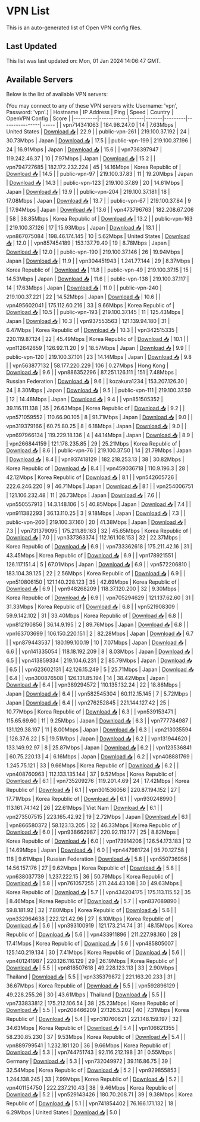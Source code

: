 # VPN List

This is an auto-generated list of Open VPN config files.

## Last Updated

This list was last updated on: Mon, 01 Jan 2024 14:06:47 GMT.

## Available Servers

Below is the list of available VPN servers:

(You may connect to any of these VPN servers with: Username: 'vpn', Password: 'vpn'.)
| Hostname | IP Address | Ping | Speed | Country | OpenVPN Config | Score |
|----------|------------|------|-------|---------|----------------| ----- |
| vpn714341063 | 184.98.247.0 | 14 | 7.63Mbps | United States | [Download 📥](./configs/server_0_US.ovpn) | 22.9 |
| public-vpn-261 | 219.100.37.192 | 24 | 30.73Mbps | Japan | [Download 📥](./configs/server_1_JP.ovpn) | 17.5 |
| public-vpn-199 | 219.100.37.196 | 24 | 16.91Mbps | Japan | [Download 📥](./configs/server_2_JP.ovpn) | 15.6 |
| vpn736397947 | 119.242.46.37 | 10 | 7.97Mbps | Japan | [Download 📥](./configs/server_3_JP.ovpn) | 15.2 |
| vpn794727685 | 182.172.232.224 | 45 | 14.16Mbps | Korea Republic of | [Download 📥](./configs/server_4_KR.ovpn) | 14.5 |
| public-vpn-97 | 219.100.37.83 | 11 | 19.20Mbps | Japan | [Download 📥](./configs/server_5_JP.ovpn) | 14.3 |
| public-vpn-123 | 219.100.37.89 | 20 | 14.61Mbps | Japan | [Download 📥](./configs/server_6_JP.ovpn) | 13.9 |
| public-vpn-204 | 219.100.37.181 | 18 | 17.08Mbps | Japan | [Download 📥](./configs/server_7_JP.ovpn) | 13.7 |
| public-vpn-67 | 219.100.37.84 | 9 | 17.94Mbps | Japan | [Download 📥](./configs/server_8_JP.ovpn) | 13.6 |
| vpn473796763 | 182.208.67.206 | 58 | 38.85Mbps | Korea Republic of | [Download 📥](./configs/server_9_KR.ovpn) | 13.2 |
| public-vpn-163 | 219.100.37.126 | 17 | 15.93Mbps | Japan | [Download 📥](./configs/server_10_JP.ovpn) | 13.1 |
| vpn867075084 | 198.46.174.145 | 10 | 5.62Mbps | United States | [Download 📥](./configs/server_11_US.ovpn) | 12.0 |
| vpn857454189 | 153.137.79.40 | 19 | 8.78Mbps | Japan | [Download 📥](./configs/server_12_JP.ovpn) | 12.0 |
| public-vpn-190 | 219.100.37.146 | 26 | 19.94Mbps | Japan | [Download 📥](./configs/server_13_JP.ovpn) | 11.9 |
| vpn304451943 | 1.241.77.144 | 29 | 8.37Mbps | Korea Republic of | [Download 📥](./configs/server_14_KR.ovpn) | 11.8 |
| public-vpn-49 | 219.100.37.15 | 15 | 14.53Mbps | Japan | [Download 📥](./configs/server_15_JP.ovpn) | 11.6 |
| public-vpn-138 | 219.100.37.117 | 14 | 17.63Mbps | Japan | [Download 📥](./configs/server_16_JP.ovpn) | 11.0 |
| public-vpn-240 | 219.100.37.221 | 22 | 14.52Mbps | Japan | [Download 📥](./configs/server_17_JP.ovpn) | 10.6 |
| vpn495602041 | 175.112.60.216 | 33 | 9.66Mbps | Korea Republic of | [Download 📥](./configs/server_18_KR.ovpn) | 10.5 |
| public-vpn-193 | 219.100.37.145 | 11 | 125.43Mbps | Japan | [Download 📥](./configs/server_19_JP.ovpn) | 10.3 |
| vpn937553563 | 121.139.94.180 | 31 | 6.47Mbps | Korea Republic of | [Download 📥](./configs/server_20_KR.ovpn) | 10.3 |
| vpn342515335 | 220.119.87.124 | 22 | 45.49Mbps | Korea Republic of | [Download 📥](./configs/server_21_KR.ovpn) | 10.1 |
| vpn112642659 | 126.92.11.20 | 9 | 18.57Mbps | Japan | [Download 📥](./configs/server_22_JP.ovpn) | 9.9 |
| public-vpn-120 | 219.100.37.101 | 23 | 14.14Mbps | Japan | [Download 📥](./configs/server_23_JP.ovpn) | 9.8 |
| vpn563877132 | 58.177.220.229 | 106 | 0.27Mbps | Hong Kong | [Download 📥](./configs/server_24_HK.ovpn) | 9.6 |
| vpn886352296 | 87.251.126.111 | 151 | 7.48Mbps | Russian Federation | [Download 📥](./configs/server_25_RU.ovpn) | 9.6 |
| kozakura1234 | 153.207.126.30 | 24 | 8.30Mbps | Japan | [Download 📥](./configs/server_26_JP.ovpn) | 9.5 |
| public-vpn-111 | 219.100.37.59 | 12 | 14.48Mbps | Japan | [Download 📥](./configs/server_27_JP.ovpn) | 9.4 |
| vpn851505352 | 39.116.111.138 | 35 | 26.63Mbps | Korea Republic of | [Download 📥](./configs/server_28_KR.ovpn) | 9.2 |
| vpn571059552 | 110.66.90.105 | 8 | 91.71Mbps | Japan | [Download 📥](./configs/server_29_JP.ovpn) | 9.0 |
| vpn319379166 | 60.75.80.25 | 8 | 6.18Mbps | Japan | [Download 📥](./configs/server_30_JP.ovpn) | 9.0 |
| vpn697966134 | 119.229.18.136 | 4 | 44.14Mbps | Japan | [Download 📥](./configs/server_31_JP.ovpn) | 8.9 |
| vpn266844159 | 121.178.235.85 | 29 | 25.21Mbps | Korea Republic of | [Download 📥](./configs/server_32_KR.ovpn) | 8.6 |
| public-vpn-76 | 219.100.37.50 | 14 | 21.79Mbps | Japan | [Download 📥](./configs/server_33_JP.ovpn) | 8.4 |
| vpn937418129 | 182.218.253.13 | 38 | 30.82Mbps | Korea Republic of | [Download 📥](./configs/server_34_KR.ovpn) | 8.4 |
| vpn459036718 | 110.9.196.3 | 28 | 42.12Mbps | Korea Republic of | [Download 📥](./configs/server_35_KR.ovpn) | 8.1 |
| vpn542605726 | 222.6.246.220 | 9 | 46.71Mbps | Japan | [Download 📥](./configs/server_36_JP.ovpn) | 8.1 |
| vpn254006751 | 121.106.232.48 | 11 | 26.73Mbps | Japan | [Download 📥](./configs/server_37_JP.ovpn) | 7.6 |
| vpn550557913 | 14.3.148.106 | 5 | 40.85Mbps | Japan | [Download 📥](./configs/server_38_JP.ovpn) | 7.4 |
| vpn911382293 | 36.13.110.25 | 3 | 9.18Mbps | Japan | [Download 📥](./configs/server_39_JP.ovpn) | 7.3 |
| public-vpn-260 | 219.100.37.160 | 20 | 41.38Mbps | Japan | [Download 📥](./configs/server_40_JP.ovpn) | 7.3 |
| vpn731379095 | 175.211.89.163 | 32 | 45.65Mbps | Korea Republic of | [Download 📥](./configs/server_41_KR.ovpn) | 7.0 |
| vpn337363374 | 112.161.108.153 | 32 | 22.37Mbps | Korea Republic of | [Download 📥](./configs/server_42_KR.ovpn) | 6.9 |
| vpn733362618 | 175.211.42.16 | 31 | 43.45Mbps | Korea Republic of | [Download 📥](./configs/server_43_KR.ovpn) | 6.9 |
| vpn178921551 | 126.117.151.4 | 5 | 67.01Mbps | Japan | [Download 📥](./configs/server_44_JP.ovpn) | 6.9 |
| vpn572206810 | 183.104.39.125 | 22 | 2.56Mbps | Korea Republic of | [Download 📥](./configs/server_45_KR.ovpn) | 6.9 |
| vpn510806150 | 121.140.228.123 | 35 | 42.69Mbps | Korea Republic of | [Download 📥](./configs/server_46_KR.ovpn) | 6.9 |
| vpn948268209 | 118.37.120.200 | 32 | 9.30Mbps | Korea Republic of | [Download 📥](./configs/server_47_KR.ovpn) | 6.9 |
| vpn705294629 | 121.137.62.60 | 31 | 31.33Mbps | Korea Republic of | [Download 📥](./configs/server_48_KR.ovpn) | 6.8 |
| vpn521908309 | 59.9.142.102 | 31 | 33.40Mbps | Korea Republic of | [Download 📥](./configs/server_49_KR.ovpn) | 6.8 |
| vpn812190856 | 36.14.9.195 | 2 | 89.76Mbps | Japan | [Download 📥](./configs/server_50_JP.ovpn) | 6.8 |
| vpn163703699 | 106.150.220.151 | 2 | 82.28Mbps | Japan | [Download 📥](./configs/server_51_JP.ovpn) | 6.7 |
| vpn879443537 | 180.199.100.19 | 10 | 7.07Mbps | Japan | [Download 📥](./configs/server_52_JP.ovpn) | 6.6 |
| vpn141335054 | 118.18.192.209 | 8 | 8.03Mbps | Japan | [Download 📥](./configs/server_53_JP.ovpn) | 6.5 |
| vpn413859334 | 219.104.6.231 | 2 | 85.79Mbps | Japan | [Download 📥](./configs/server_54_JP.ovpn) | 6.5 |
| vpn623602131 | 42.126.15.249 | 5 | 25.71Mbps | Japan | [Download 📥](./configs/server_55_JP.ovpn) | 6.4 |
| vpn300876508 | 126.131.85.194 | 14 | 38.42Mbps | Japan | [Download 📥](./configs/server_56_JP.ovpn) | 6.4 |
| vpn389294572 | 110.135.132.24 | 22 | 18.86Mbps | Japan | [Download 📥](./configs/server_57_JP.ovpn) | 6.4 |
| vpn582545304 | 60.112.15.145 | 7 | 5.72Mbps | Japan | [Download 📥](./configs/server_58_JP.ovpn) | 6.4 |
| vpn276252845 | 221.144.127.42 | 25 | 10.77Mbps | Korea Republic of | [Download 📥](./configs/server_59_KR.ovpn) | 6.3 |
| vpn539153471 | 115.65.69.60 | 11 | 9.25Mbps | Japan | [Download 📥](./configs/server_60_JP.ovpn) | 6.3 |
| vpn777784987 | 131.129.38.197 | 11 | 8.00Mbps | Japan | [Download 📥](./configs/server_61_JP.ovpn) | 6.3 |
| vpn213035594 | 126.37.6.22 | 5 | 19.51Mbps | Japan | [Download 📥](./configs/server_62_JP.ovpn) | 6.2 |
| vpn131944620 | 133.149.92.97 | 8 | 25.87Mbps | Japan | [Download 📥](./configs/server_63_JP.ovpn) | 6.2 |
| vpn123536841 | 60.75.220.13 | 4 | 6.16Mbps | Japan | [Download 📥](./configs/server_64_JP.ovpn) | 6.2 |
| vpn408881769 | 1.245.75.121 | 33 | 9.66Mbps | Korea Republic of | [Download 📥](./configs/server_65_KR.ovpn) | 6.2 |
| vpn408760963 | 112.133.135.144 | 37 | 9.52Mbps | Korea Republic of | [Download 📥](./configs/server_66_KR.ovpn) | 6.1 |
| vpn735209276 | 119.201.4.69 | 24 | 17.42Mbps | Korea Republic of | [Download 📥](./configs/server_67_KR.ovpn) | 6.1 |
| vpn301536056 | 220.87.194.152 | 27 | 17.71Mbps | Korea Republic of | [Download 📥](./configs/server_68_KR.ovpn) | 6.1 |
| vpn930248990 | 113.161.74.142 | 26 | 22.61Mbps | Viet Nam | [Download 📥](./configs/server_69_VN.ovpn) | 6.1 |
| vpn273507515 | 223.165.42.92 | 19 | 2.72Mbps | Japan | [Download 📥](./configs/server_70_JP.ovpn) | 6.1 |
| vpn866580372 | 58.123.13.205 | 32 | 46.33Mbps | Korea Republic of | [Download 📥](./configs/server_71_KR.ovpn) | 6.0 |
| vpn938662987 | 220.92.119.177 | 25 | 8.82Mbps | Korea Republic of | [Download 📥](./configs/server_72_KR.ovpn) | 6.0 |
| vpn173914206 | 126.54.173.183 | 12 | 14.69Mbps | Japan | [Download 📥](./configs/server_73_JP.ovpn) | 6.0 |
| vpn447981724 | 95.70.127.58 | 118 | 9.61Mbps | Russian Federation | [Download 📥](./configs/server_74_RU.ovpn) | 5.8 |
| vpn550736956 | 14.56.157.176 | 27 | 9.62Mbps | Korea Republic of | [Download 📥](./configs/server_75_KR.ovpn) | 5.8 |
| vpn638037739 | 1.237.222.15 | 36 | 50.79Mbps | Korea Republic of | [Download 📥](./configs/server_76_KR.ovpn) | 5.8 |
| vpn761057255 | 211.244.43.108 | 30 | 49.63Mbps | Korea Republic of | [Download 📥](./configs/server_77_KR.ovpn) | 5.7 |
| vpn434204175 | 175.113.115.52 | 35 | 8.46Mbps | Korea Republic of | [Download 📥](./configs/server_78_KR.ovpn) | 5.7 |
| vpn837089890 | 59.8.181.92 | 32 | 7.80Mbps | Korea Republic of | [Download 📥](./configs/server_79_KR.ovpn) | 5.6 |
| vpn332964638 | 222.121.42.96 | 27 | 8.10Mbps | Korea Republic of | [Download 📥](./configs/server_80_KR.ovpn) | 5.6 |
| vpn393100919 | 121.173.214.74 | 31 | 48.15Mbps | Korea Republic of | [Download 📥](./configs/server_81_KR.ovpn) | 5.6 |
| vpn433911896 | 211.227.98.160 | 28 | 17.41Mbps | Korea Republic of | [Download 📥](./configs/server_82_KR.ovpn) | 5.6 |
| vpn485805007 | 125.140.219.134 | 30 | 7.41Mbps | Korea Republic of | [Download 📥](./configs/server_83_KR.ovpn) | 5.6 |
| vpn401241987 | 220.126.116.129 | 29 | 26.19Mbps | Korea Republic of | [Download 📥](./configs/server_84_KR.ovpn) | 5.5 |
| vpn818507618 | 49.228.123.113 | 33 | 2.90Mbps | Thailand | [Download 📥](./configs/server_85_TH.ovpn) | 5.5 |
| vpn335379872 | 221.163.20.233 | 31 | 36.67Mbps | Korea Republic of | [Download 📥](./configs/server_86_KR.ovpn) | 5.5 |
| vpn592896129 | 49.228.255.26 | 30 | 43.61Mbps | Thailand | [Download 📥](./configs/server_87_TH.ovpn) | 5.5 |
| vpn733833812 | 175.212.106.54 | 38 | 25.23Mbps | Korea Republic of | [Download 📥](./configs/server_88_KR.ovpn) | 5.5 |
| vpn208466209 | 27.126.5.202 | 40 | 7.31Mbps | Korea Republic of | [Download 📥](./configs/server_89_KR.ovpn) | 5.4 |
| vpn310760621 | 221.148.159.197 | 32 | 34.63Mbps | Korea Republic of | [Download 📥](./configs/server_90_KR.ovpn) | 5.4 |
| vpn106621355 | 58.230.85.230 | 37 | 9.53Mbps | Korea Republic of | [Download 📥](./configs/server_91_KR.ovpn) | 5.4 |
| vpn889799541 | 1.232.181.120 | 36 | 9.66Mbps | Korea Republic of | [Download 📥](./configs/server_92_KR.ovpn) | 5.3 |
| vpn744751743 | 92.116.212.198 | 31 | 0.55Mbps | Germany | [Download 📥](./configs/server_93_DE.ovpn) | 5.3 |
| vpn732049972 | 39.116.86.75 | 39 | 32.54Mbps | Korea Republic of | [Download 📥](./configs/server_94_KR.ovpn) | 5.2 |
| vpn929855853 | 1.244.138.245 | 33 | 7.99Mbps | Korea Republic of | [Download 📥](./configs/server_95_KR.ovpn) | 5.2 |
| vpn401154750 | 222.237.210.43 | 38 | 9.46Mbps | Korea Republic of | [Download 📥](./configs/server_96_KR.ovpn) | 5.2 |
| vpn529143426 | 180.70.208.71 | 39 | 9.38Mbps | Korea Republic of | [Download 📥](./configs/server_97_KR.ovpn) | 5.1 |
| vpn741854402 | 76.166.171.132 | 18 | 6.29Mbps | United States | [Download 📥](./configs/server_98_US.ovpn) | 5.0 |
